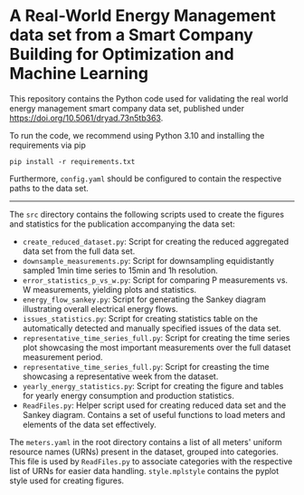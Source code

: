 # A Real-World Energy Management data set from a Smart Company Building for Optimization and Machine Learning

This repository contains the Python code used for validating the real world energy management smart company data set, published under https://doi.org/10.5061/dryad.73n5tb363.

To run the code, we recommend using Python 3.10 and installing the requirements via pip
```shell
pip install -r requirements.txt
```

Furthermore, `config.yaml` should be configured to contain the respective paths to the data set.

-----

The `src` directory contains the following scripts used to create the figures and statistics for the publication accompanying the data set:
* `create_reduced_dataset.py`: Script for creating the reduced aggregated data set from the full data set.
* `downsample_measurements.py`: Script for downsampling equidistantly sampled 1min time series to 15min and 1h resolution.
* `error_statistics_p_vs_w.py`: Script for comparing P measurements vs. W measurements, yielding plots and statistics. 
* `energy_flow_sankey.py`: Script for generating the Sankey diagram illustrating overall electrical energy flows.
* `issues_statistics.py`: Script for creating statistics table on the automatically detected and manually specified issues of the data set.
* `representative_time_series_full.py`: Script for creating the time series plot showcasing the most important measurements over the full dataset measurement period.
* `representative_time_series_full.py`: Script for creasting the time showcasing a representative week from the dataset.
* `yearly_energy_statistics.py`: Script for creating the figure and tables for yearly energy consumption and production statistics.
* `ReadFiles.py`: Helper script used for creating reduced data set and the Sankey diagram. Contains a set of useful functions to load meters and elements of the data set effectively.

The `meters.yaml` in the root directory contains a list of all meters' uniform resource names (URNs) present in the dataset, grouped into categories.
This file is used by `ReadFiles.py` to associate categories with the respective list of URNs for easier data handling.
`style.mplstyle` contains the pyplot style used for creating figures.